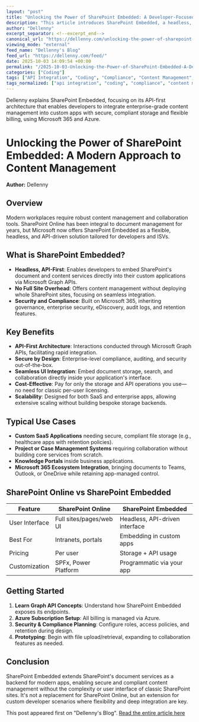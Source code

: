 ```yaml
---
layout: "post"
title: "Unlocking the Power of SharePoint Embedded: A Developer-Focused Approach to Content Management"
description: "This article introduces SharePoint Embedded, a headless, API-first service built on Microsoft 365 for developers and ISVs. Authored by Dellenny, the post covers key benefits, integration steps, and use cases, highlighting how to incorporate secure, scalable, and compliant document management into custom applications using Microsoft Graph APIs and Azure."
author: "Dellenny"
excerpt_separator: <!--excerpt_end-->
canonical_url: "https://dellenny.com/unlocking-the-power-of-sharepoint-embedded-a-modern-approach-to-content-management/"
viewing_mode: "external"
feed_name: "Dellenny's Blog"
feed_url: "https://dellenny.com/feed/"
date: 2025-10-03 14:09:54 +00:00
permalink: "/2025-10-03-Unlocking-the-Power-of-SharePoint-Embedded-A-Developer-Focused-Approach-to-Content-Management.html"
categories: ["Coding"]
tags: ["API Integration", "Coding", "Compliance", "Content Management", "Developer Tools", "Document Storage", "Governance", "ISV Solutions", "Microsoft 365", "Microsoft Graph API", "Posts", "SaaS", "SharePoint", "SharePoint Embedded", "SharePoint Online"]
tags_normalized: ["api integration", "coding", "compliance", "content management", "developer tools", "document storage", "governance", "isv solutions", "microsoft 365", "microsoft graph api", "posts", "saas", "sharepoint", "sharepoint embedded", "sharepoint online"]
---
```


Dellenny explains SharePoint Embedded, focusing on its API-first architecture that enables developers to integrate enterprise-grade content management into custom apps with secure, compliant storage and flexible billing, using Microsoft 365 and Azure.<!--excerpt_end-->

# Unlocking the Power of SharePoint Embedded: A Modern Approach to Content Management

**Author:** Dellenny

## Overview

Modern workplaces require robust content management and collaboration tools. SharePoint Online has been integral to document management for years, but Microsoft now offers SharePoint Embedded as a flexible, headless, and API-driven solution tailored for developers and ISVs.

## What is SharePoint Embedded?

- **Headless, API-First**: Enables developers to embed SharePoint's document and content services directly into their custom applications via Microsoft Graph APIs.
- **No Full Site Overhead**: Offers content management without deploying whole SharePoint sites, focusing on seamless integration.
- **Security and Compliance**: Built on Microsoft 365, inheriting governance, enterprise security, eDiscovery, audit logs, and retention features.

## Key Benefits

- **API-First Architecture**: Interactions conducted through Microsoft Graph APIs, facilitating rapid integration.
- **Secure by Design**: Enterprise-level compliance, auditing, and security out-of-the-box.
- **Seamless UI Integration**: Embed document storage, search, and collaboration directly inside your application's interface.
- **Cost-Effective**: Pay for only the storage and API operations you use—no need for classic per-user licensing.
- **Scalability**: Designed for both SaaS and enterprise apps, allowing extensive scaling without building bespoke storage backends.

## Typical Use Cases

- **Custom SaaS Applications** needing secure, compliant file storage (e.g., healthcare apps with retention policies).
- **Project or Case Management Systems** requiring collaboration without building core services from scratch.
- **Knowledge Portals** inside business applications.
- **Microsoft 365 Ecosystem Integration**, bringing documents to Teams, Outlook, or OneDrive while retaining app-managed control.

## SharePoint Online vs SharePoint Embedded

| Feature           | SharePoint Online       | SharePoint Embedded            |
|-------------------|------------------------|-------------------------------|
| User Interface    | Full sites/pages/web UI | Headless, API-driven interface |
| Best For          | Intranets, portals      | Embedding in custom apps       |
| Pricing           | Per user               | Storage + API usage            |
| Customization     | SPFx, Power Platform   | Programmatic via your app      |

## Getting Started

1. **Learn Graph API Concepts**: Understand how SharePoint Embedded exposes its endpoints.
2. **Azure Subscription Setup**: All billing is managed via Azure.
3. **Security & Compliance Planning**: Configure roles, access policies, and retention during design.
4. **Prototyping**: Begin with file upload/retrieval, expanding to collaboration features as needed.

## Conclusion

SharePoint Embedded extends SharePoint's document services as a backend for modern apps, enabling secure and compliant content management without the complexity or user interface of classic SharePoint sites. It's not a replacement for SharePoint Online, but an extension for custom developer scenarios where flexibility and deep integration are key.

This post appeared first on "Dellenny's Blog". [Read the entire article here](https://dellenny.com/unlocking-the-power-of-sharepoint-embedded-a-modern-approach-to-content-management/)
